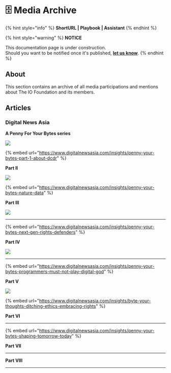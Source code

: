 # 🗄 Media Archive

{% hint style="info" %}
**ShortURL | Playbook | Assistant**
{% endhint %}

{% hint style="warning" %}
**NOTICE**

This documentation page is under construction.\
Should you want to be notified once it's published, [**let us know**](https://tiof.click/TIOFTarianUpdatesService).
{% endhint %}

## About

This section contains an archive of all media participations and mentions about The IO Foundation and its members.

## Articles

### Digital News Asia

**A Penny For Your Bytes series**

****![](<../.gitbook/assets/\[TIOF] Comms \[P] A penny for your bytes series - Part I ENG v1.0.jpg>)****

{% embed url="https://www.digitalnewsasia.com/insights/penny-your-bytes-part-1-about-dcdr" %}

**Part II**

****![](<../.gitbook/assets/\[TIOF] Comms \[P] A penny for your bytes series - Part II ENG v1.0 (2).jpg>)****

{% embed url="https://www.digitalnewsasia.com/insights/penny-your-bytes-nature-data" %}

**Part III**

****![](<../.gitbook/assets/\[TIOF] Comms \[P] A penny for your bytes series - Part III ENG v1.0.jpg>)****

****

{% embed url="https://www.digitalnewsasia.com/insights/penny-your-bytes-next-gen-rights-defenders" %}

**Part IV**

****![](<../.gitbook/assets/\[TIOF] Comms \[P] A penny for your bytes series - Part IV ENG v1.0.jpg>)****

****

{% embed url="https://www.digitalnewsasia.com/insights/penny-your-bytes-programmers-must-not-play-digital-god" %}

**Part V**

****![](<../.gitbook/assets/\[TIOF] Comms \[P] A penny for your bytes series - Part V ENG v1.0.jpg>)****

{% embed url="https://www.digitalnewsasia.com/insights/byte-your-thoughts-ditching-ethics-embracing-rights" %}

**Part VI**

****

{% embed url="https://www.digitalnewsasia.com/insights/penny-your-bytes-shaping-tomorrow-today" %}

**Part VII**

****

**Part VIII**

****

